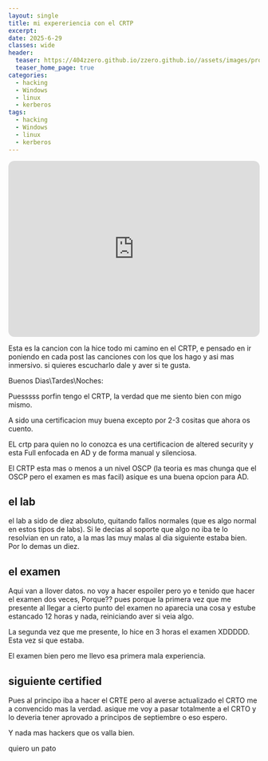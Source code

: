 ```yaml
---
layout: single
title: mi expereriencia con el CRTP
excerpt:
date: 2025-6-29
classes: wide
header:
  teaser: https://404zzero.github.io/zzero.github.io//assets/images/proxy-image.png
  teaser_home_page: true
categories:
  - hacking
  - Windows
  - linux
  - kerberos
tags:
  - hacking
  - Windows
  - linux
  - kerberos
---
```


<iframe style="border-radius:12px" src="https://open.spotify.com/embed/track/4TtfJ5kptQAkymap9z8CMc?utm_source=generator" width="100%" height="352" frameBorder="0" allowfullscreen="" allow="autoplay; clipboard-write; encrypted-media; fullscreen; picture-in-picture" loading="lazy"></iframe>

Esta es la cancion con la hice todo mi camino en el CRTP, e pensado en ir poniendo en cada post las canciones con los que los hago y asi mas inmersivo. si quieres escucharlo dale y aver si te gusta.


Buenos Dias\Tardes\Noches:

Puesssss porfin tengo el CRTP, la verdad que me siento bien con migo mismo.

A sido una certificacion muy buena excepto por 2-3 cositas que ahora os cuento.

EL crtp para quien no lo conozca es una certificacion de altered security y esta Full enfocada en AD y de forma manual y silenciosa.

El CRTP esta mas o menos a un nivel OSCP (la teoria es mas chunga que el OSCP pero el examen es mas facil) asique es una buena opcion para AD.

## el lab

el lab a sido de diez absoluto, quitando fallos normales (que es algo normal en estos tipos de labs). Si le decias al soporte que algo no iba te lo resolvian en un rato, a la mas las muy malas al dia siguiente estaba bien. Por lo demas un diez.

## el examen

Aqui van a llover datos. no voy a hacer espoiler pero yo e tenido que hacer el examen dos veces, Porque?? pues porque la primera vez que me presente al llegar a cierto punto del examen no aparecia una cosa y estube estancado 12 horas y nada, reiniciando aver si veia algo.

La segunda vez que me presente, lo hice en 3 horas el examen XDDDDD. Esta vez si que estaba.

El examen bien pero me llevo esa primera mala experiencia.

## siguiente certified

Pues al principo iba a hacer el CRTE pero al averse actualizado el CRTO me a convencido mas la verdad. asique me voy a pasar totalmente a el CRTO y lo deveria tener aprovado a principos de septiembre o eso espero.

Y nada mas hackers que os valla bien.

quiero un pato
